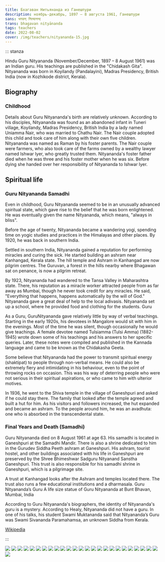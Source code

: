 ```yaml
---
title: Бхагаван Нитьянанда из Ганешпури
description: ноябрь-декабрь, 1897 – 8 августа 1961, Ганешпури
sans: भगवन् नित्यानन्द
trans: bhagavan nityānanda
tags: teachers
date: 2022-08-02
cover: /img/teachers/nityananda-15.jpg
---
```


::: stanza


Hindu Guru Nityananda (November/December, 1897 – 8 August 1961) was an Indian guru. His teachings are published in the "Chidakash Gita". Nityananda was born in Koyilandy (Pandalayini), Madras Presidency, British India (now in Kozhikode district, Kerala).

## Biography

### Childhood

Details about Guru Nityananda's birth are relatively unknown. According to his disciples, Nityananda was found as an abandoned infant in Tuneri village, Koyilandy, Madras Presidency, British India by a lady named Uniamma Nair, who was married to Chathu Nair. The Nair couple adopted this child and took care of him along with their own five children. Nityananda was named as Raman by his foster parents. The Nair couple were farmers, who also took care of the farms owned by a wealthy lawyer named Ishwar Iyer, who greatly trusted them. Nityananda's foster father died when he was three and his foster mother when he was six. Before dying she handed over her responsibility of Nityananda to Ishwar Iyer.

## Spiritual life

### Guru Nityananda Samadhi

Even in childhood, Guru Nityananda seemed to be in an unusually advanced spiritual state, which gave rise to the belief that he was born enlightened. He was eventually given the name Nityananda, which means, "always in bliss".

Before the age of twenty, Nityananda became a wandering yogi, spending time on yogic studies and practices in the Himalayas and other places. By 1920, he was back in southern India.

Settled in southern India, Nityananda gained a reputation for performing miracles and curing the sick. He started building an ashram near Kanhangad, Kerala state. The hill temple and Ashram in Kanhangad are now pilgrim centres. The Guruvan, a forest in the hills nearby where Bhagawan sat on penance, is now a pilgrim retreat.

By 1923, Nityananda had wandered to the Tansa Valley in Maharashtra state. There, his reputation as a miracle worker attracted people from as far away as Mumbai, though he never took credit for any miracles. He said, "Everything that happens, happens automatically by the will of God." Nityananda gave a great deal of help to the local adivasis. Nityananda set up a school, where he provided food and clothing for the students.
Guru

As a Guru, GuruNityananda gave relatively little by way of verbal teachings. Starting in the early 1920s, his devotees in Mangalore would sit with him in the evenings. Most of the time he was silent, though occasionally he would give teachings. A female devotee named Tulsiamma (Tulsi Amma) (1882-1945) wrote down some of his teachings and his answers to her specific queries. Later, these notes were compiled and published in the Kannada language and came to be known as the Chidakasha Geeta.

Some believe that Nityananda had the power to transmit spiritual energy (shaktipat) to people through non-verbal means. He could also be extremely fiery and intimidating in his behaviour, even to the point of throwing rocks on occasion. This was his way of deterring people who were not serious in their spiritual aspirations, or who came to him with ulterior motives.

In 1936, he went to the Shiva temple in the village of Ganeshpuri and asked if he could stay there. The family that looked after the temple agreed and built a hut for him. As his visitors and followers increased, the hut expanded and became an ashram. To the people around him, he was an avadhuta: one who is absorbed in the transcendental state.

### Final Years and Death (Samadhi)

Guru Nityananda died on 8 August 1961 at age 63. His samadhi is located in Ganeshpuri at the Samadhi Mandir. There is also a shrine dedicated to him in the Gurudev Siddha Peeth ashram at Ganeshpuri. His ashram, tourist hostel, and other buildings associated with his life in Ganeshpuri are preserved by the Shree Bhimeshwar Sadguru Nityanand Sanstha Ganeshpuri. This trust is also responsible for his samadhi shrine in Ganeshpuri, which is a pilgrimage site.

A trust at Kanhangad looks after the Ashram and temples located there. The trust also runs a few educational institutions and a dharmasala.
Guru Nityananda’s Guru
A life size statue of Guru Nityananda at Bunt Bhavan, Mumbai, India

According to Guru Nityananda's biographers, the identity of Nityananda's guru is a mystery. According to Healy, Nityananda did not have a guru. In one of his talks, his student Swami Muktananda said that Nityananda’s Guru was Swami Sivananda Paramahamsa, an unknown Siddha from Kerala.

[Wikipedia](https://en.wikipedia.org/wiki/Bhagawan_Nityananda)


:::

![](./nityananda-1.jpg)
![](./nityananda-2.jpg)
![](./nityananda-3.jpg)
![](./nityananda-4.jpg)
![](./nityananda-5.jpg)
![](./nityananda-6.jpg)
![](./nityananda-7.jpg)
![](./nityananda-8.jpg)
![](./nityananda-9.jpg)
![](./nityananda-10.jpg)
![](./nityananda-11.jpg)
![](./nityananda-12.jpg)
![](./nityananda-13.jpg)
![](./nityananda-14.jpg)
![](./nityananda-15.jpg)
![](./nityananda-16.jpg)
![](./nityananda-17.jpg)
![](./nityananda-18.gif)
![](./nityananda-19.jpg)
![](./nityananda-20.jpg)
![](./nityananda-21.jpg)
![](./nityananda-22.jpg)
![](./nityananda-23.jpg)
![](./nityananda-24.jpg)
![](./nityananda-25.jpg)
![](./nityananda-26.jpg)
